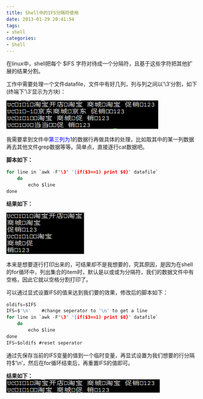 ```yaml
---
title: Shell中的IFS分隔符使用
date: 2013-01-29 20:41:54
tags: 
- shell
categories: 
- Shell
---
```


在linux中，shell把每个 $IFS 字符对待成一个分隔符，且基于这些字符把其他扩展的结果分割。
  
工作中需要处理一个文件datafile，文件中有好几列，列与列之间以‘\3′分割，如下(终端下’\3′显示为方块)：

![](https://raw.githubusercontent.com/maohong/picture/master/20130129/shell.png)

我需要拿到文件中<font color='blue'>第三列为1</font>的数据行再做具体的处理，比如取其中的某一列数据再去其他文件grep数据等等。简单点，直接逐行cat数据吧。 
 
**脚本如下：**

```c
for line in `awk -F"\3" '{if($3==1) print $0}' datafile`
    do
        echo $line
done
```

**结果如下：**  

![](https://raw.githubusercontent.com/maohong/picture/master/20130129/shell2.png) 

本来是想要逐行打印出来的，可结果却不是我想要的，究其原因，是因为在shell的for循环中，列出集合的item时，默认是以<space>或<tab>或<newline>为分隔符，我们的数据文件中有空格，因此它就以空格分割打印了。
  
可以通过显式设置IFS的值来达到我们要的效果，修改后的脚本如下：  

```c
oldifs=$IFS
IFS=$'\n'    #change seperator to '\n' to get a line
for line in `awk -F"\3" '{if($3==1) print $0}' datafile`
    do
        echo $line
done
IFS=$oldifs #reset seperator
```

通过先保存当前的IFS变量的值到一个临时变量，再显式设置为我们想要的行分隔符$’\n’，然后在for循环结束后，再重置IFS的值即可。  

**结果如下：**  
![](https://raw.githubusercontent.com/maohong/picture/master/20130129/shell3.png)  
